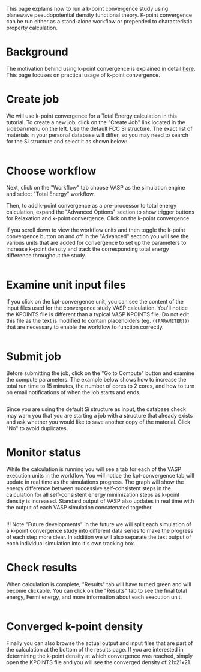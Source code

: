 <!-- TODO by MH -->

This page explains how to run a k-point convergence study using planewave pseudopotential density functional theory. K-point convergence can be run either as a stand-alone workflow or prepended to characteristic property calculation.

# Background

The motivation behind using k-point convergence is explained in detail [here](/models/convergence-algorithms). This page focuses on practical usage of k-point convergence.

# Create job

We will use k-point convergence for a Total Energy calculation in this tutorial. To create a new job, click on the "Create Job" link located in the sidebar/menu on the left. Use the default FCC Si structure. The exact list of materials in your personal database will differ, so you may need to search for the Si structure and select it as shown below:

<img data-gifffer="/images/ConvergeStep1.gif" />

# Choose workflow

Next, click on the "Workflow" tab choose VASP as the simulation engine and select "Total Energy" workflow.

Then, to add k-point convergence as a pre-processor to total energy calculation, expand the <i class="zmdi zmdi-plus zmdi-hc-border"></i> "Advanced Options" section to show trigger buttons for Relaxation and k-point convergence.  Click on the k-point convergence.

If you scroll down to view the workflow units and then toggle the k-point convergence button on and off in the "Advanced" section you will see the  various units that are added for convergence to set up the parameters to increase k-point density and track the corresponding total energy difference throughout the study.

<img data-gifffer="/images/ConvergeStep2.gif" />

# Examine unit input files

If you click on the kpt-convergence unit, you can see the content of the input files used for the convergence study VASP calculation.  You'll notice the KPOINTS file is different than a typical VASP KPOINTS file.  Do not edit this file as the text is modified to contain placeholders (eg. `{{PARAMETER}}`) that are necessary to enable the workflow to function correctly.

<img data-gifffer="/images/ConvergeStep3.gif" />

# Submit job

Before submitting the job, click on the "Go to Compute" button and examine the compute parameters. The example below shows how to increase the total run time to 15 minutes, the number of cores to 2 cores, and how to turn on email notifications of when the job starts and ends.

<img data-gifffer="/images/ConvergeStep4.gif" />

Since you are using the default Si structure as input, the database check may warn you that you are starting a job with a structure that already exists and ask whether you would like to save another copy of the material.  Click "No" to avoid duplicates.

# Monitor status

While the calculation is running you will see a tab for each of the VASP execution units in the workflow.  You will notice the kpt-convergence tab will update in real time as the simulations progress.  The graph will show the energy difference between successive self-consistent steps in the calculation for all self-consistent energy minimization steps as k-point density is increased. Standard output of VASP also updates in real time with the output of each VASP simulation concatenated together.

<img data-gifffer="/images/ConvergeStep5.gif" />

!!! Note "Future developments"
    In the future we will split each simulation of a k-point convergence study into different data series to make the progress of each step more clear.  In addition we will also separate the text output of each individual simulation into it's own tracking box.

# Check results

When calculation is complete, "Results" tab will have turned green and will become clickable. You can click on the "Results" tab to see the final total energy, Fermi energy, and more information about each execution unit.

<img data-gifffer="/images/ConvergeStep6.gif" />

# Converged k-point density

Finally you can also browse the actual output and input files that are part of the calculation at the bottom of the results page.  If you are interested in determining the k-point density at which convergence was reached, simply open the KPOINTS file and you will see the converged density of 21x21x21.
